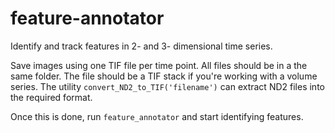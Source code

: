 feature-annotator
=================

Identify and track features in 2- and 3- dimensional time series.

Save images using one TIF file per time point.  All files should be in a the same folder.  The file should be a TIF stack if you're working with a volume series.
The utility `convert_ND2_to_TIF('filename')` can extract ND2 files into the required format.

Once this is done, run `feature_annotator` and start identifying features.
